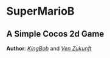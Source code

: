 # SuperMarioB
## A Simple Cocos 2d Game

 **Author**: *[KingBob](https://github.com/Klngbob)* and *[Ven Zukunft](https://github.com/PlusOrMinus)*